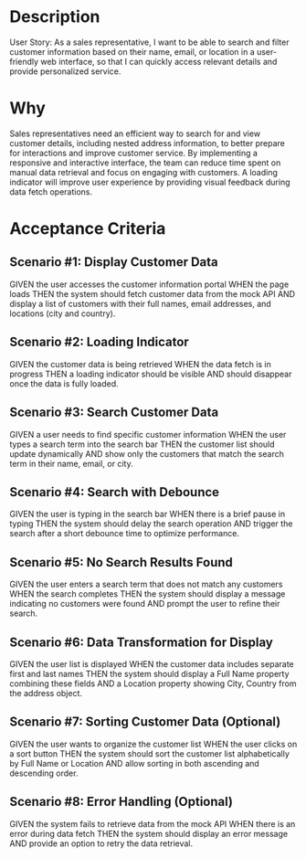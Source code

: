 # Description

User Story: As a sales representative, I want to be able to search and filter customer information based on their name, email, or location in a user-friendly web interface, so that I can quickly access relevant details and provide personalized service.

# Why

Sales representatives need an efficient way to search for and view customer details, including nested address information, to better prepare for interactions and improve customer service. By implementing a responsive and interactive interface, the team can reduce time spent on manual data retrieval and focus on engaging with customers. A loading indicator will improve user experience by providing visual feedback during data fetch operations.

# Acceptance Criteria

## Scenario #1: Display Customer Data

GIVEN the user accesses the customer information portal
WHEN the page loads
THEN the system should fetch customer data from the mock API
AND display a list of customers with their full names, email addresses, and locations (city and country).

## Scenario #2: Loading Indicator

GIVEN the customer data is being retrieved
WHEN the data fetch is in progress
THEN a loading indicator should be visible
AND should disappear once the data is fully loaded.

## Scenario #3: Search Customer Data

GIVEN a user needs to find specific customer information
WHEN the user types a search term into the search bar
THEN the customer list should update dynamically
AND show only the customers that match the search term in their name, email, or city.

## Scenario #4: Search with Debounce

GIVEN the user is typing in the search bar
WHEN there is a brief pause in typing
THEN the system should delay the search operation
AND trigger the search after a short debounce time to optimize performance.

## Scenario #5: No Search Results Found

GIVEN the user enters a search term that does not match any customers
WHEN the search completes
THEN the system should display a message indicating no customers were found
AND prompt the user to refine their search.

## Scenario #6: Data Transformation for Display

GIVEN the user list is displayed
WHEN the customer data includes separate first and last names
THEN the system should display a Full Name property combining these fields
AND a Location property showing City, Country from the address object.

## Scenario #7: Sorting Customer Data (Optional)

GIVEN the user wants to organize the customer list
WHEN the user clicks on a sort button
THEN the system should sort the customer list alphabetically by Full Name or Location
AND allow sorting in both ascending and descending order.

## Scenario #8: Error Handling (Optional)

GIVEN the system fails to retrieve data from the mock API
WHEN there is an error during data fetch
THEN the system should display an error message
AND provide an option to retry the data retrieval.



